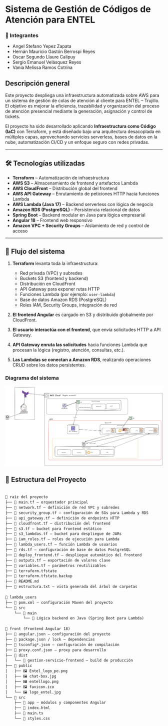 #  Sistema de Gestión de Códigos de Atención para ENTEL


### 👥 Integrantes

- Angel Stefano Yepez Zapata  
- Hernán Mauricio Gastón Berrospi Reyes  
- Oscar Segundo Llaure Calipuy  
- Sergio Emanuel Velásquez Reyes  
- Vania Melissa Ramos Cotrina

##  Descripción general

Este proyecto despliega una infraestructura automatizada sobre AWS para un sistema de gestión de colas de atención al cliente para ENTEL – Trujillo. El objetivo es mejorar la eficiencia, trazabilidad y organización del proceso de atención presencial mediante la generación, asignación y control de tickets.

El proyecto ha sido desarrollado aplicando **Infraestructura como Código (IaC)** con Terraform, y está diseñado bajo una arquitectura desacoplada en múltiples capas, aprovechando servicios serverless, bases de datos en la nube, automatización CI/CD y un enfoque seguro con redes privadas.

---

## 🛠️ Tecnologías utilizadas

- **Terraform** – Automatización de infraestructura
- **AWS S3** – Almacenamiento de frontend y artefactos Lambda
- **AWS CloudFront** – Distribución global del frontend
- **AWS API Gateway** – Enrutamiento de peticiones HTTP hacia funciones Lambda
- **AWS Lambda (Java 17)** – Backend serverless con lógica de negocio
- **Amazon RDS (PostgreSQL)** – Persistencia relacional de datos
- **Spring Boot** – Backend modular en Java para lógica empresarial
- **Angular 18** – Frontend web responsivo
- **Amazon VPC + Security Groups** – Aislamiento de red y control de acceso

---

## 🔄  Flujo del sistema

1. **Terraform** levanta toda la infraestructura:
   - Red privada (VPC) y subredes
   - Buckets S3 (frontend y backend)
   - Distribución en CloudFront
   - API Gateway para exponer rutas HTTP
   - Funciones Lambda (por ejemplo: `user-lambda`)
   - Base de datos Amazon RDS (PostgreSQL)
   - Roles IAM, Security Groups, integración de red

2. **El frontend Angular** es cargado en S3 y distribuido globalmente por CloudFront.

3. **El usuario interactúa con el frontend**, que envía solicitudes HTTP a API Gateway.

4. **API Gateway enruta las solicitudes** hacia funciones Lambda que procesan la lógica (registro, atención, consultas, etc.).

5. **Las Lambdas se conectan a Amazon RDS**, realizando operaciones CRUD sobre los datos persistentes.


###  Diagrama del sistema

![Flujo del sistema](DIAGRAMA.png)


## 📁 Estructura del Proyecto
```markdown

📁 raíz del proyecto  
├── 📄 main.tf — orquestador principal  
├── 📄 network.tf — definición de red VPC y subredes  
├── 📄 security_group.tf — configuración de SGs para Lambda y RDS  
├── 📄 api_gateway.tf — definición de endpoints HTTP  
├── 📄 cloudfront.tf — distribución del frontend  
├── 📄 s3.tf — bucket para frontend estático  
├── 📄 s3_lambdas.tf — bucket para despliegue de JARs  
├── 📄 iam_roles.tf — roles de ejecución para Lambda  
├── 📄 lambda_users.tf — función Lambda de usuarios  
├── 📄 rds.tf — configuración de base de datos PostgreSQL  
├── 📄 deploy_frontend.tf — despliegue automático del frontend  
├── 📄 outputs.tf — exportación de valores clave  
├── 📄 variables.tf — parámetros reutilizables  
├── 📄 terraform.tfstate  
├── 📄 terraform.tfstate.backup  
├── 📄 README.md  
├── 📄 estructura.txt — vista generada del árbol de carpetas  

📁 lambda_users  
├── 📄 pom.xml — configuración Maven del proyecto  
└── 📁 src  
    └── 📁 main  
        └── 🧠 Lógica backend en Java (Spring Boot para Lambda)  

📁 front (Frontend Angular 18)  
├── 📄 angular.json — configuración del proyecto  
├── 📄 package.json / lock — dependencias  
├── 📄 tsconfig*.json — configuración de compilación  
├── 📄 proxy.conf.json — proxy para desarrollo  
├── 📁 dist  
│   └── 📁 gestion-servicio-frontend — build de producción  
├── 📁 public  
│   ├── 🖼️ Entel_logo_pe.png  
│   ├── 🖼️ chat-box.jpg  
│   ├── 🖼️ entellogo.png  
│   ├── 🖼️ favicon.ico  
│   └── 🖼️ logo_entel.jpg  
└── 📁 src  
    ├── 📁 app — módulos y componentes Angular  
    ├── 📄 index.html  
    ├── 📄 main.ts  
    └── 📄 styles.css  